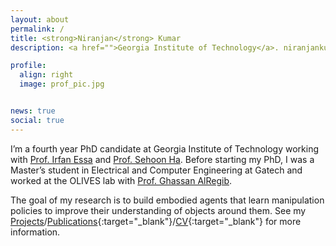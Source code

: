 ```yaml
---
layout: about
permalink: /
title: <strong>Niranjan</strong> Kumar
description: <a href="">Georgia Institute of Technology</a>. niranjankumar@gatech.edu

profile:
  align: right
  image: prof_pic.jpg


news: true
social: true
---
```

I’m a fourth year PhD candidate at Georgia Institute of Technology working with <a href="http://www.irfanessa.gatech.edu/" target="blank">Prof. Irfan Essa</a> and <a href="https://www.cc.gatech.edu/~sha9/" target="blank">Prof. Sehoon Ha</a>. Before starting my PhD, I was a Master’s student in Electrical and Computer Engineering at Gatech and worked at the OLIVES lab with <a href="https://ghassanalregib.info/" target="blank">Prof. Ghassan AlRegib</a>.

The goal of my research is to build embodied agents that learn manipulation policies to improve their understanding of objects around them. See my [Projects](/projects/)/[Publications](/publications/){:target="_blank"}/[CV](/assets/pdf/Niranjan_Kumar_2021.pdf){:target="_blank"} for more information. 


